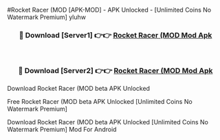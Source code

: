 #Rocket Racer (MOD [APK-MOD] - APK Unlocked - [Unlimited Coins No Watermark Premium] yluhw



<div align="center">

<h3>🔴 Download [Server1] 👉👉 <a href="https://momento.my/?title=Rocket_Racer_(MOD">Rocket Racer (MOD Mod Apk</a></h3><br>

<h3>🔴 Download [Server2] 👉👉 <a href="https://momento.my/?title=Rocket_Racer_(MOD">Rocket Racer (MOD Mod Apk</a></h3>
</div>



Download Rocket Racer (MOD beta APK Unlocked

Free Rocket Racer (MOD beta APK Unlocked [Unlimited Coins No Watermark Premium]

Download Rocket Racer (MOD beta APK Unlocked [Unlimited Coins No Watermark Premium] Mod For Android
